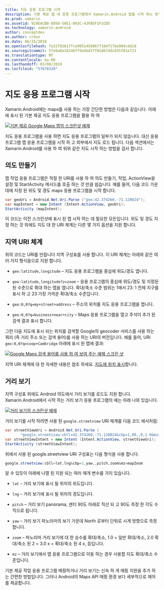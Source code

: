```yaml
---
title: 지도 응용 프로그램 시작
description: 기본 제공 맵 내 응용 프로그램에서 Xamarin.Android 앱을 시작 하는 방법입니다.
ms.prod: xamarin
ms.assetid: 929EACB8-8950-50E1-093C-43FB5F1F1CD5
ms.technology: xamarin-android
author: conceptdev
ms.author: crdun
ms.date: 06/25/2018
ms.openlocfilehash: fa32783617fce99514560677184f17be904cd42d
ms.sourcegitcommit: 57e8a0a10246ff9a4bd37f01d67ddc635f81e723
ms.translationtype: MT
ms.contentlocale: ko-KR
ms.lasthandoff: 03/08/2019
ms.locfileid: "57670328"
---
```

# <a name="launching-the-maps-application"></a>지도 응용 프로그램 시작

Xamarin.Android에는 maps를 사용 하는 가장 간단한 방법은 다음과 같습니다. 아래에 표시 된 기본 제공 지도 응용 프로그램을 활용 하 여

[![기본 제공 Google Maps 앱의 스크린샷 예제](maps-application-images/01-mapsapplication.png)](maps-application-images/01-mapsapplication.png#lightbox)

지도 응용 프로그램을 사용 하면 지도 응용 프로그램의 일부가 되지 않습니다. 대신 응용 프로그램 맵 응용 프로그램을 시작 하 고 외부에서 지도 로드 됩니다. 다음 섹션에서는 Xamarin.Android를 사용 하 여 위와 같은 지도 시작 하는 방법을 검사 합니다.


## <a name="creating-the-intent"></a>의도 만들기

맵 작업 응용 프로그램은 적절 한 URI를 사용 하 여 의도 만들기, 작업, ActionView을 설정 및 StartActivity 메서드를 호출 하는 것 만큼 쉽습니다. 예를 들어, 다음 코드 가운데에 지정 된 위도 및 경도 maps 응용 프로그램을 시작 합니다.

```csharp
var geoUri = Android.Net.Uri.Parse ("geo:42.374260,-71.120824");
var mapIntent = new Intent (Intent.ActionView, geoUri);
StartActivity (mapIntent);
```

이 코드는 이전 스크린샷에 표시 된 맵 시작 하는 데 필요한 모든입니다. 위도 및 경도 지정 하는 것 외에도 지도 대 한 URI 체계는 다른 몇 가지 옵션을 지원 합니다.


## <a name="geo-uri-scheme"></a>지역 URI 체계

위의 코드는 URI를 만듭니다 지역 구성표를 사용 합니다. 이 URI 체계는 아래와 같은 여러 가지 형식을으로 지원 합니다.

-   `geo:latitude,longitude` &ndash; 지도 응용 프로그램을 중심에 위도/경도 엽니다. 

-   `geo:latitude,longitude?z=zoom` &ndash; 응용 프로그램의 중심에 위도/경도 및 지정된 된 수준으로 확대 하는 맵을 엽니다. 확대/축소 수준 범위는 1에서 23: 1 전체 지구를 표시 하 고 23 가장 가까운 확대/축소 수준입니다.

-   `geo:0,0?q=my+street+address` &ndash; 주소의 위치를 지도 응용 프로그램을 엽니다. 

-   `geo:0,0?q=business+near+city` &ndash; Maps 응용 프로그램을 열고 주석이 추가 된 검색 결과 표시 합니다. 


그런 다음 지도에 표시 되는 위치를 검색할 Google의 geocoder 서비스를 사용 하는 쿼리 (즉 거리 주소 또는 검색 용어)를 사용 하는 URI의 버전입니다. 예를 들어, URI `geo:0,0?q=coop+Cambridge` 아래에 표시 된 맵에 결과:

[![Google Maps 검색 용어를 사용 하 여 보여 주는 예제 스크린 샷](maps-application-images/02-mapsearch.png)](maps-application-images/02-mapsearch.png#lightbox)



지역 URI 체계에 대 한 자세한 내용은 참조 하세요. [지도에 위치 표시](https://developer.android.com/guide/components/intents-common.html#Maps)합니다.


## <a name="street-view"></a>거리 보기

지역 구성표 외에도 Android 의도에서 거리 보기를 로드도 지원 합니다. Xamarin.Android에서 시작 하는 거리 보기 응용 프로그램의 예는 아래 나와 있습니다.

[![거리 보기의 스크린샷 예제](maps-application-images/03-streetview.png)](maps-application-images/03-streetview.png#lightbox)

거리 보기를 시작 하려면 사용 된 `google.streetview` URI 체계를 다음 코드 에서처럼:

```csharp
var streetViewUri = Android.Net.Uri.Parse (
       "google.streetview:cbll=42.374260,-71.120824&cbp=1,90,,0,1.0&mz=20");  
var streetViewIntent = new Intent (Intent.ActionView, streetViewUri);  
StartActivity (streetViewIntent);
```

위에서 사용 된 google.streetview URI 구성표는 다음 형식을 사용 합니다.

```csharp
google.streetview:cbll=lat,lng&cbp=1,yaw,,pitch,zoom&mz=mapZoom
```

알 수 있듯이 아래에 나열 된 지원 되는 여러 매개 변수를 가지 있습니다.

-   `lat` &ndash; 거리 보기에 표시 될 위치의 위도입니다.

-   `lng` &ndash; 거리 보기에 표시 될 위치의 경도입니다.

-   `pitch` &ndash; 거리 보기 panorama, 센터 90도 아래로 직선 되 고 90도 측정 한 각도 수직으로 됩니다.

-   `yaw` &ndash; 거리 보기 파노라마의 보기 가운데 North 로부터 단위로 시계 방향으로 측정 합니다.

-   `zoom` &ndash; 파노라마 거리 보기에 대 한 승수를 확대/축소, 1.0 = 일반 확대/축소, 2.0 확대/축소 된 2 = 3.0 x = 확대/축소 된 4 x, 등입니다.

-   `mz` &ndash; 거리 보기에서 맵 응용 프로그램으로 이동 하는 경우 사용할 지도 확대/축소 수준입니다.


기본 제공 작업 응용 프로그램 매핑하거나 거리 보기는 신속 하 게 매핑 지원을 추가 하는 간편한 방법입니다. 그러나 Android의 Maps API 매핑 환경 보다 세부적으로 제어를 제공합니다.
